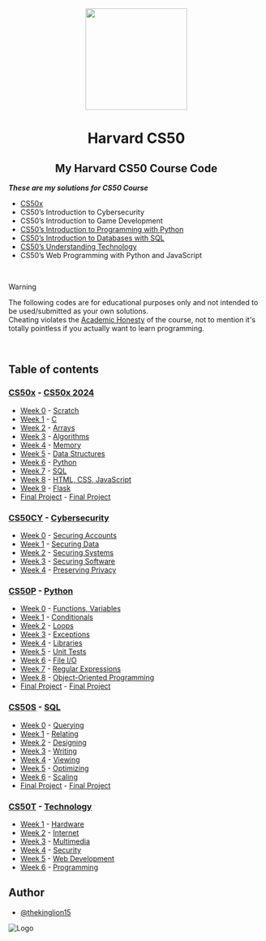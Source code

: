 <div align=center>
  <a href="https://cs50.harvard.edu/x/2024/">
    <img src="https://upload.wikimedia.org/wikipedia/commons/thumb/c/cc/Harvard_University_coat_of_arms.svg/800px-Harvard_University_coat_of_arms.svg.png" height=200>
  </a>
  <h1>Harvard CS50</h1>
</div>

<div align=center>
  <h2>My Harvard CS50 Course Code</h2>
</div>

***These are my solutions for CS50 Course***
- [CS50x](https://cs50.harvard.edu/certificates/be68ffed-db25-4479-8dbc-51119ba581db.pdf?size=letter)
- CS50’s Introduction to Cybersecurity
- CS50’s Introduction to Game Development
- [CS50’s Introduction to Programming with Python](https://certificates.cs50.io/3178e71a-0177-4289-8e0f-e1e942998be5.pdf?size=letter)
- [CS50’s Introduction to Databases with SQL](https://certificates.cs50.io/97b1e601-0d27-47f9-83d5-299675c58448.pdf?size=letter)
- [CS50’s Understanding Technology](https://certificates.cs50.io/96ed1488-da87-4923-a6d5-00dbf6200e60.pdf?size=letter)
- CS50’s Web Programming with Python and JavaScript
<br/>

<!-- Warning -->
> [!WARNING]
> The following codes are for educational purposes only and not intended to be used/submitted as your own solutions.<br/>
> Cheating violates the [Academic Honesty](https://cs50.harvard.edu/x/2024/honesty/) of the course, not to mention it's totally pointless if you actually want to learn programming.
<br/>

<!-- Table of contents -->
## Table of contents
<!-- CS50x -->
### [CS50x](/CS50X/) - [CS50x 2024](https://cs50.harvard.edu/x/2024/)
- [Week 0](/CS50X/Week%200/) - [Scratch](https://cs50.harvard.edu/x/2024/weeks/0/)
- [Week 1](/CS50X/Week%201/) - [C](https://cs50.harvard.edu/x/2024/weeks/1/)
- [Week 2](/CS50X/Week%202/) - [Arrays](https://cs50.harvard.edu/x/2024/weeks/2/)
- [Week 3](/CS50X/Week%203/) - [Algorithms](https://cs50.harvard.edu/x/2024/weeks/3/)
- [Week 4](/CS50X/Week%204/) - [Memory](https://cs50.harvard.edu/x/2024/weeks/4/)
- [Week 5](/CS50X/Week%205/) - [Data Structures](https://cs50.harvard.edu/x/2024/weeks/5/)
- [Week 6](/CS50X/Week%206/) - [Python](https://cs50.harvard.edu/x/2024/weeks/6/)
- [Week 7](/CS50X/Week%207/) - [SQL](https://cs50.harvard.edu/x/2024/weeks/7/)
- [Week 8](/CS50X/Week%208/) - [HTML, CSS, JavaScript](https://cs50.harvard.edu/x/2024/weeks/8/)
- [Week 9](/CS50X/Week%209/) - [Flask](https://cs50.harvard.edu/x/2024/weeks/9/)
- [Final Project](/CS50X/Final%20Project/) - [Final Project](https://cs50.harvard.edu/x/2024/project/)

<!-- CS50CY - Cybersecurity -->
### [CS50CY](/CS50CY%20-%20Cybersecurity/) - [Cybersecurity](https://cs50.harvard.edu/cybersecurity/2023/)
- [Week 0](/CS50CY%20-%20Cybersecurity/Week%200/) - [Securing Accounts](https://cs50.harvard.edu/cybersecurity/2023/weeks/0/)
- [Week 1](/CS50CY%20-%20Cybersecurity/Week%201/) - [Securing Data](https://cs50.harvard.edu/cybersecurity/2023/weeks/1/)
- [Week 2](/CS50CY%20-%20Cybersecurity/Week%202/) - [Securing Systems](https://cs50.harvard.edu/cybersecurity/2023/weeks/2/)
- [Week 3](/CS50CY%20-%20Cybersecurity/Week%203/) - [Securing Software](https://cs50.harvard.edu/cybersecurity/2023/weeks/3/)
- [Week 4](/CS50CY%20-%20Cybersecurity/Week%204/) - [Preserving Privacy](https://cs50.harvard.edu/cybersecurity/2023/weeks/4/)
<!-- - [Final Project]() - [Final Project]() -->

<!-- CS50P - Python -->
### [CS50P](/CS50P%20-%20Python/) - [Python](https://cs50.harvard.edu/python/2022/)
- [Week 0](/CS50P%20-%20Python/Week%200/) - [Functions, Variables](https://cs50.harvard.edu/python/2022/weeks/0/)
- [Week 1](/CS50P%20-%20Python/Week%201/) - [Conditionals](https://cs50.harvard.edu/python/2022/weeks/1/)
- [Week 2](/CS50P%20-%20Python/Week%202/) - [Loops](https://cs50.harvard.edu/python/2022/weeks/2/)
- [Week 3](/CS50P%20-%20Python/Week%203/) - [Exceptions](https://cs50.harvard.edu/python/2022/weeks/3/)
- [Week 4](/CS50P%20-%20Python/Week%204/) - [Libraries](https://cs50.harvard.edu/python/2022/weeks/4/)
- [Week 5](/CS50P%20-%20Python/Week%205/) - [Unit Tests](https://cs50.harvard.edu/python/2022/weeks/5/)
- [Week 6](/CS50P%20-%20Python/Week%206/) - [File I/O](https://cs50.harvard.edu/python/2022/weeks/6/)
- [Week 7](/CS50P%20-%20Python/Week%207/) - [Regular Expressions](https://cs50.harvard.edu/python/2022/weeks/7/)
- [Week 8](/CS50P%20-%20Python/Week%208/) - [Object-Oriented Programming](https://cs50.harvard.edu/python/2022/weeks/8/)
- [Final Project](/CS50P%20-%20Python/Final%20Project/) - [Final Project](https://cs50.harvard.edu/python/2022/project/)

<!-- CS50S - SQL -->
### [CS50S](/CS50S%20-%20SQL/) - [SQL](https://cs50.harvard.edu/sql/2024/)
- [Week 0](/CS50S%20-%20SQL/Week%200/) - [Querying](https://cs50.harvard.edu/sql/2024/weeks/0/)
- [Week 1](/CS50S%20-%20SQL/Week%201/) - [Relating](https://cs50.harvard.edu/sql/2024/weeks/1/)
- [Week 2](/CS50S%20-%20SQL/Week%202/) - [Designing](https://cs50.harvard.edu/sql/2024/weeks/2/)
- [Week 3](/CS50S%20-%20SQL/Week%203/) - [Writing](https://cs50.harvard.edu/sql/2024/weeks/3/)
- [Week 4](/CS50S%20-%20SQL/Week%204/) - [Viewing](https://cs50.harvard.edu/sql/2024/weeks/4/)
- [Week 5](/CS50S%20-%20SQL/Week%205/) - [Optimizing](https://cs50.harvard.edu/sql/2024/weeks/5/)
- [Week 6](/CS50S%20-%20SQL/Week%206/) - [Scaling](https://cs50.harvard.edu/sql/2024/weeks/6/)
- [Final Project](/CS50S%20-%20SQL/Final%20Project/project/) - [Final Project](https://cs50.harvard.edu/sql/2024/project/)

<!-- CS50T - Technology -->
### [CS50T](/CS50T%20-%20Technology/) - [Technology](https://cs50.harvard.edu/technology/2017/)
- [Week 1](/CS50T%20-%20Technology/Week%201/) - [Hardware](https://cs50.harvard.edu/technology/2017/weeks/1/)
- [Week 2](/CS50T%20-%20Technology/Week%202/) - [Internet](https://cs50.harvard.edu/technology/2017/weeks/2/)
- [Week 3](/CS50T%20-%20Technology/Week%203/) - [Multimedia](https://cs50.harvard.edu/technology/2017/weeks/3/)
- [Week 4](/CS50T%20-%20Technology/Week%204/) - [Security](https://cs50.harvard.edu/technology/2017/weeks/4/)
- [Week 5](/CS50T%20-%20Technology/Week%205/) - [Web Development](https://cs50.harvard.edu/technology/2017/weeks/5/)
- [Week 6](/CS50T%20-%20Technology/Week%206/) - [Programming](https://cs50.harvard.edu/technology/2017/weeks/6/)

<!-- Author -->
## Author
- [@thekinglion15](https://github.com/thekinglion15)

<!-- Logo -->
![Logo](https://github.com/thekinglion15/Harvard_CS50/assets/95191722/edf29df6-c02d-4b06-8a64-57f0904e5be6)
